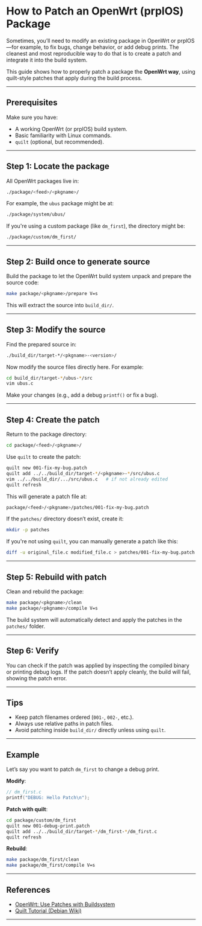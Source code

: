 
# How to Patch an OpenWrt (prplOS) Package

Sometimes, you’ll need to modify an existing package in OpenWrt or prplOS—for example, to fix bugs, change behavior, or add debug prints. The cleanest and most reproducible way to do that is to create a patch and integrate it into the build system.

This guide shows how to properly patch a package the **OpenWrt way**, using quilt-style patches that apply during the build process.

---

## Prerequisites

Make sure you have:
- A working OpenWrt (or prplOS) build system.
- Basic familiarity with Linux commands.
- `quilt` (optional, but recommended).

---

## Step 1: Locate the package

All OpenWrt packages live in:

```sh
./package/<feed>/<pkgname>/
```

For example, the `ubus` package might be at:

```sh
./package/system/ubus/
```

If you're using a custom package (like `dm_first`), the directory might be:

```sh
./package/custom/dm_first/
```

---

## Step 2: Build once to generate source

Build the package to let the OpenWrt build system unpack and prepare the source code:

```sh
make package/<pkgname>/prepare V=s
```

This will extract the source into `build_dir/`.

---

## Step 3: Modify the source

Find the prepared source in:

```sh
./build_dir/target-*/<pkgname>-<version>/
```

Now modify the source files directly here. For example:

```sh
cd build_dir/target-*/ubus-*/src
vim ubus.c
```

Make your changes (e.g., add a debug `printf()` or fix a bug).

---

## Step 4: Create the patch

Return to the package directory:

```sh
cd package/<feed>/<pkgname>/
```

Use `quilt` to create the patch:

```sh
quilt new 001-fix-my-bug.patch
quilt add ../../build_dir/target-*/<pkgname>-*/src/ubus.c
vim ../../build_dir/.../src/ubus.c   # if not already edited
quilt refresh
```

This will generate a patch file at:

```sh
package/<feed>/<pkgname>/patches/001-fix-my-bug.patch
```

If the `patches/` directory doesn’t exist, create it:

```sh
mkdir -p patches
```

If you're not using `quilt`, you can manually generate a patch like this:

```sh
diff -u original_file.c modified_file.c > patches/001-fix-my-bug.patch
```

---

## Step 5: Rebuild with patch

Clean and rebuild the package:

```sh
make package/<pkgname>/clean
make package/<pkgname>/compile V=s
```

The build system will automatically detect and apply the patches in the `patches/` folder.

---

## Step 6: Verify

You can check if the patch was applied by inspecting the compiled binary or printing debug logs. If the patch doesn’t apply cleanly, the build will fail, showing the patch error.

---

## Tips

- Keep patch filenames ordered (`001-`, `002-`, etc.).
- Always use relative paths in patch files.
- Avoid patching inside `build_dir/` directly unless using `quilt`.

---

## Example

Let’s say you want to patch `dm_first` to change a debug print.

**Modify**:
```c
// dm_first.c
printf("DEBUG: Hello Patch\n");
```

**Patch with quilt**:
```sh
cd package/custom/dm_first
quilt new 001-debug-print.patch
quilt add ../../build_dir/target-*/dm_first-*/dm_first.c
quilt refresh
```

**Rebuild**:
```sh
make package/dm_first/clean
make package/dm_first/compile V=s
```

---

## References

- [OpenWrt: Use Patches with Buildsystem](https://openwrt.org/docs/guide-developer/toolchain/use-patches-with-buildsystem)
- [Quilt Tutorial (Debian Wiki)](https://wiki.debian.org/Quilt)

---
